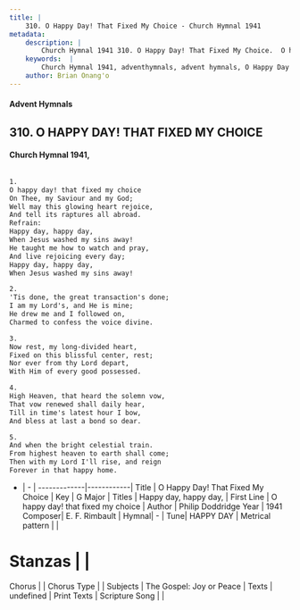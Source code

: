 ```yaml
---
title: |
    310. O Happy Day! That Fixed My Choice - Church Hymnal 1941
metadata:
    description: |
        Church Hymnal 1941 310. O Happy Day! That Fixed My Choice.  O happy day! that fixed my choice  On Thee, my Saviour and my God;  Well may this glowing heart rejoice,  And tell its raptures all abroad.  
    keywords:  |
        Church Hymnal 1941, adventhymnals, advent hymnals, O Happy Day! That Fixed My Choice, O happy day! that fixed my choice. Happy day, happy day, 
    author: Brian Onang'o
---
```


#### Advent Hymnals
## 310. O HAPPY DAY! THAT FIXED MY CHOICE
####  Church Hymnal 1941,

```txt

1.
O happy day! that fixed my choice 
On Thee, my Saviour and my God; 
Well may this glowing heart rejoice, 
And tell its raptures all abroad. 
Refrain:
Happy day, happy day, 
When Jesus washed my sins away! 
He taught me how to watch and pray, 
And live rejoicing every day; 
Happy day, happy day, 
When Jesus washed my sins away! 

2.
'Tis done, the great transaction's done; 
I am my Lord's, and He is mine; 
He drew me and I followed on, 
Charmed to confess the voice divine. 

3.
Now rest, my long-divided heart, 
Fixed on this blissful center, rest; 
Nor ever from thy Lord depart, 
With Him of every good possessed. 

4.
High Heaven, that heard the solemn vow, 
That vow renewed shall daily hear, 
Till in time's latest hour I bow, 
And bless at last a bond so dear. 

5.
And when the bright celestial train. 
From highest heaven to earth shall come; 
Then with my Lord I'll rise, and reign 
Forever in that happy home.

```

- |   -  |
-------------|------------|
Title | O Happy Day! That Fixed My Choice |
Key | G Major |
Titles | Happy day, happy day,  |
First Line | O happy day! that fixed my choice |
Author | Philip Doddridge
Year | 1941
Composer| E. F. Rimbault |
Hymnal|  - |
Tune| HAPPY DAY |
Metrical pattern | |
# Stanzas |  |
Chorus |  |
Chorus Type |  |
Subjects | The Gospel: Joy or Peace |
Texts | undefined |
Print Texts | 
Scripture Song |  |
    
